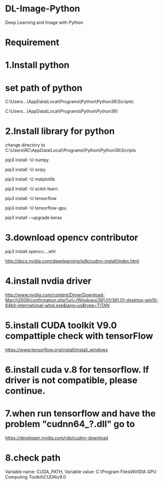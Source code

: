 # DL-Image-Python
Deep Learning and Image with Python

# Requirement
# 1.Install python
# set path of python
C:\Users\...\AppData\Local\Programs\Python\Python36\Scripts\

C:\Users\...\AppData\Local\Programs\Python\Python36\

# 2.Install library for python
change directory to C:\Users\RC\AppData\Local\Programs\Python\Python36\Scripts

pip3 install -U numpy

pip3 install -U scipy

pip3 install -U matplotlib

pip3 install -U scikit-learn

pip3 install -U tensorflow

pip3 install -U tensorflow-gpu

pip3 install --upgrade keras

# 3.download opencv contributor

pip3 install opencv....whl

http://docs.nvidia.com/deeplearning/sdk/cudnn-install/index.html

# 4.install nvdia driver 
http://www.nvidia.com/content/DriverDownload-March2009/confirmation.php?url=/Windows/391.01/391.01-desktop-win10-64bit-international-whql.exe&lang=us&type=TITAN

# 5.install CUDA toolkit V9.0 compattiple check with tensorFlow 
https://www.tensorflow.org/install/install_windows

# 6.install cuda v.8 for tensorflow. If driver is not compatible, please continue.
# 7.when run tensorflow and have the problem "cudnn64_?.dll" go to
https://developer.nvidia.com/rdp/cudnn-download

# 8.check path
Variable name: CUDA_PATH, Variable value: C:\Program Files\NVIDIA GPU Computing Toolkit\CUDA\v9.0
